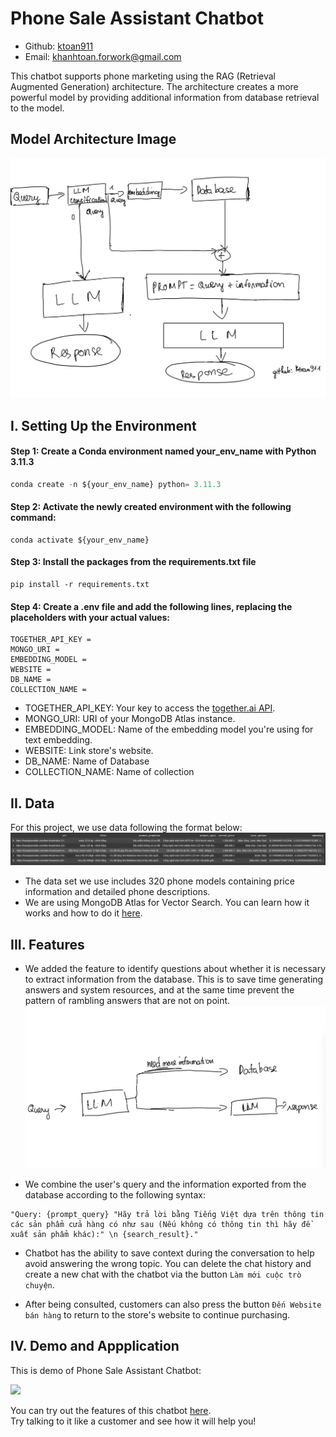 # Phone Sale Assistant Chatbot

- Github: [ktoan911](https://github.com/ktoan911) 
- Email: khanhtoan.forwork@gmail.com 



This chatbot supports phone marketing using the RAG (Retrieval Augmented Generation) architecture. The architecture creates a more powerful model by providing additional information from database retrieval to the model.



## Model Architecture Image

![image](Assets/Architecture.jpg)

## I. Setting Up the Environment
#### Step 1: Create a Conda environment named your_env_name with Python 3.11.3

```python
conda create -n ${your_env_name} python= 3.11.3
```

#### Step 2: Activate the newly created environment with the following command:
```
conda activate ${your_env_name}
```

#### Step 3: Install the packages from the requirements.txt file

```
pip install -r requirements.txt
``` 

#### Step 4: Create a .env file and add the following lines, replacing the placeholders with your actual values:
```
TOGETHER_API_KEY = 
MONGO_URI = 
EMBEDDING_MODEL = 
WEBSITE = 
DB_NAME = 
COLLECTION_NAME =
```

- TOGETHER_API_KEY: Your key to access the [together.ai API](https://www.together.ai/). 
- MONGO_URI: URI of your MongoDB Atlas instance.
- EMBEDDING_MODEL: Name of the embedding model you're using for text embedding.
- WEBSITE: Link store's website.
- DB_NAME: Name of Database
- COLLECTION_NAME: Name of collection

## II. Data

For this project, we use data following the format below:
![image](Assets/Data.png)

- The data set we use includes 320 phone models containing price information and detailed phone descriptions.
- We are using MongoDB Atlas for Vector Search. You can learn how it works and how to do it [here](https://www.mongodb.com/docs/atlas/atlas-vector-search/vector-search-overview/#atlas-vector-search-queries).

## III. Features

- We added the feature to identify questions about whether it is necessary to extract information from the database. This is to save time generating answers and system resources, and at the same time prevent the pattern of rambling answers that are not on point.
![image](Assets/LLM_Classification.jpg)

- We combine the user's query and the information exported from the database according to the following syntax:

```
"Query: {prompt_query} "Hãy trả lời bằng Tiếng Việt dựa trên thông tin các sản phẩm cửa hàng có như sau (Nếu không có thông tin thì hãy đề xuất sản phẩm khác):" \n {search_result}."
```

- Chatbot has the ability to save context during the conversation to help avoid answering the wrong topic. You can delete the chat history and create a new chat with the chatbot via the button `Làm mới cuộc trò chuyện`.

- After being consulted, customers can also press the button `Đến Website bán hàng` to return to the store's website to continue purchasing.

## IV. Demo and Appplication

This is demo of Phone Sale Assistant Chatbot:

![](Assets/VideoDemo.gif)  

You can try out the features of this chatbot [here](https://chatbot-phone-sale-assistant.streamlit.app/).\
Try talking to it like a customer and see how it will help you!










